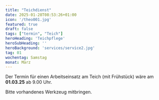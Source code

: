 ```yaml
---
title: "Teichdienst"
date: 2025-01-28T08:53:26+01:00
icon: '/theo001.jpg'
featured: true
draft: false
tags: ["termin", "Teich"]
heroHeading: 'Teichpflege'
heroSubHeading: ''
heroBackground: 'services/service2.jpg'
tag: 01
wochentag: Samstag
monat: März
---
```



Der Termin für einen Arbeitseinsatz am Teich (mit Frühstück) wäre am **01.03.25** ab 9.00 Uhr.

Bitte vorhandenes Werkzeug mitbringen.
